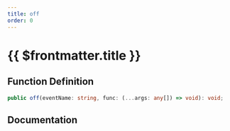 ```yaml
---
title: off
order: 0
---
```


# {{ $frontmatter.title }}

## Function Definition

```ts
public off(eventName: string, func: (...args: any[]) => void): void;
```

## Documentation

<!--@include: ./parts/off.md-->
